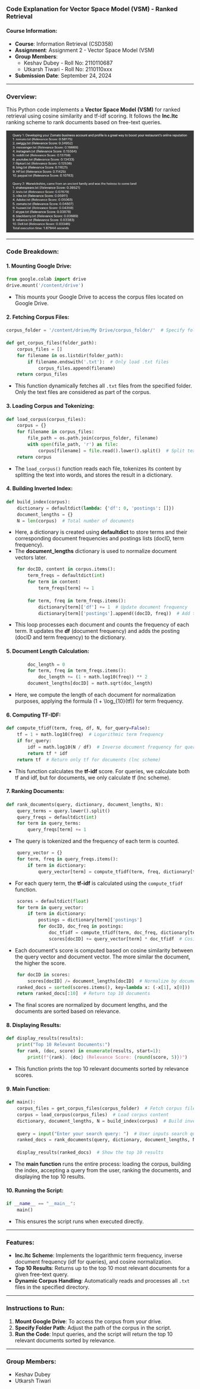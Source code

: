 ### Code Explanation for Vector Space Model (VSM) - Ranked Retrieval


#### **Course Information**:
- **Course**: Information Retrieval (CSD358)
- **Assignment**: Assignment 2 - Vector Space Model (VSM)
- **Group Members**:
  - Keshav Dubey - Roll No: 2110110687
  - Utkarsh Tiwari - Roll No: 2110110xxx
- **Submission Date**: September 24, 2024

---

### **Overview**:
This Python code implements a **Vector Space Model (VSM)** for ranked retrieval using cosine similarity and tf-idf scoring. It follows the **lnc.ltc** ranking scheme to rank documents based on free-text queries.


![Output](./Output%20Photo.png)

---

### **Code Breakdown**:

#### 1. **Mounting Google Drive**:
```python
from google.colab import drive
drive.mount('/content/drive')
```
- This mounts your Google Drive to access the corpus files located on Google Drive.

#### 2. **Fetching Corpus Files**:
```python
corpus_folder = '/content/drive/My Drive/corpus_folder/'  # Specify folder path

def get_corpus_files(folder_path):
    corpus_files = []
    for filename in os.listdir(folder_path):
        if filename.endswith('.txt'):  # Only load .txt files
            corpus_files.append(filename)
    return corpus_files
```
- This function dynamically fetches all `.txt` files from the specified folder. Only the text files are considered as part of the corpus.

#### 3. **Loading Corpus and Tokenizing**:
```python
def load_corpus(corpus_files):
    corpus = {}
    for filename in corpus_files:
        file_path = os.path.join(corpus_folder, filename)
        with open(file_path, 'r') as file:
            corpus[filename] = file.read().lower().split()  # Split text into words (tokens)
    return corpus
```
- The `load_corpus()` function reads each file, tokenizes its content by splitting the text into words, and stores the result in a dictionary.

#### 4. **Building Inverted Index**:
```python
def build_index(corpus):
    dictionary = defaultdict(lambda: {'df': 0, 'postings': []})
    document_lengths = {}
    N = len(corpus)  # Total number of documents
```
- Here, a dictionary is created using **defaultdict** to store terms and their corresponding document frequencies and postings lists (docID, term frequency).
- The **document_lengths** dictionary is used to normalize document vectors later.

```python
    for docID, content in corpus.items():
        term_freqs = defaultdict(int)
        for term in content:
            term_freqs[term] += 1
        
        for term, freq in term_freqs.items():
            dictionary[term]['df'] += 1  # Update document frequency
            dictionary[term]['postings'].append((docID, freq))  # Add to postings list
```
- This loop processes each document and counts the frequency of each term. It updates the **df** (document frequency) and adds the posting (docID and term frequency) to the dictionary.

#### 5. **Document Length Calculation**:
```python
        doc_length = 0
        for term, freq in term_freqs.items():
            doc_length += (1 + math.log10(freq)) ** 2
        document_lengths[docID] = math.sqrt(doc_length)
```
- Here, we compute the length of each document for normalization purposes, applying the formula \(1 + \log_{10}(tf)\) for term frequency.

#### 6. **Computing TF-IDF**:
```python
def compute_tfidf(term, freq, df, N, for_query=False):
    tf = 1 + math.log10(freq)  # Logarithmic term frequency
    if for_query:
        idf = math.log10(N / df)  # Inverse document frequency for queries
        return tf * idf
    return tf  # Return only tf for documents (lnc scheme)
```
- This function calculates the **tf-idf** score. For queries, we calculate both tf and idf, but for documents, we only calculate tf (lnc scheme).

#### 7. **Ranking Documents**:
```python
def rank_documents(query, dictionary, document_lengths, N):
    query_terms = query.lower().split()
    query_freqs = defaultdict(int)
    for term in query_terms:
        query_freqs[term] += 1
```
- The query is tokenized and the frequency of each term is counted.

```python
    query_vector = {}
    for term, freq in query_freqs.items():
        if term in dictionary:
            query_vector[term] = compute_tfidf(term, freq, dictionary[term]['df'], N, for_query=True)
```
- For each query term, the **tf-idf** is calculated using the `compute_tfidf` function.

```python
    scores = defaultdict(float)
    for term in query_vector:
        if term in dictionary:
            postings = dictionary[term]['postings']
            for docID, doc_freq in postings:
                doc_tfidf = compute_tfidf(term, doc_freq, dictionary[term]['df'], N, for_query=False)
                scores[docID] += query_vector[term] * doc_tfidf  # Cosine similarity calculation
```
- Each document's score is computed based on cosine similarity between the query vector and document vector. The more similar the document, the higher the score.

```python
    for docID in scores:
        scores[docID] /= document_lengths[docID]  # Normalize by document length
    ranked_docs = sorted(scores.items(), key=lambda x: (-x[1], x[0]))  # Sort by relevance
    return ranked_docs[:10]  # Return top 10 documents
```
- The final scores are normalized by document lengths, and the documents are sorted based on relevance.

#### 8. **Displaying Results**:
```python
def display_results(results):
    print("Top 10 Relevant Documents:")
    for rank, (doc, score) in enumerate(results, start=1):
        print(f"{rank}. {doc} (Relevance Score: {round(score, 5)})")
```
- This function prints the top 10 relevant documents sorted by relevance scores.

#### 9. **Main Function**:
```python
def main():
    corpus_files = get_corpus_files(corpus_folder)  # Fetch corpus files
    corpus = load_corpus(corpus_files)  # Load corpus content
    dictionary, document_lengths, N = build_index(corpus)  # Build inverted index
    
    query = input("Enter your search query: ")  # User inputs search query
    ranked_docs = rank_documents(query, dictionary, document_lengths, N)  # Rank documents
    
    display_results(ranked_docs)  # Show the top 10 results
```
- The **main function** runs the entire process: loading the corpus, building the index, accepting a query from the user, ranking the documents, and displaying the top 10 results.

#### 10. **Running the Script**:
```python
if __name__ == "__main__":
    main()
```
- This ensures the script runs when executed directly.

---

### **Features**:
- **lnc.ltc Scheme**: Implements the logarithmic term frequency, inverse document frequency (idf for queries), and cosine normalization.
- **Top 10 Results**: Returns up to the top 10 most relevant documents for a given free-text query.
- **Dynamic Corpus Handling**: Automatically reads and processes all `.txt` files in the specified directory.

---

### **Instructions to Run**:
1. **Mount Google Drive**: To access the corpus from your drive.
2. **Specify Folder Path**: Adjust the path of the corpus in the script.
3. **Run the Code**: Input queries, and the script will return the top 10 relevant documents sorted by relevance.

---

### **Group Members**:  
- Keshav Dubey  
- Utkarsh Tiwari

